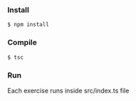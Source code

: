 ### Install
`$ npm install`

### Compile
`$ tsc`

### Run
Each exercise runs inside src/index.ts file
